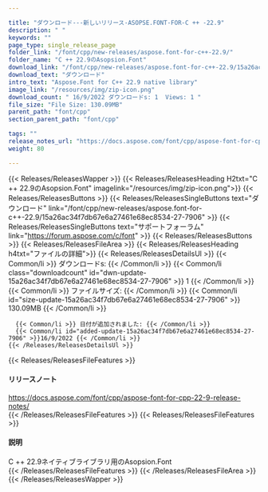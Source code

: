 ```yaml
---

title: "ダウンロード---新しいリリース-ASOPSE.FONT-FOR-C ++ -22.9"
description: " "
keywords: ""
page_type: single_release_page
folder_link: "/font/cpp/new-releases/aspose.font-for-c++-22.9/"
folder_name: "C ++ 22.9のAsopsion.Font"
download_link: "/font/cpp/new-releases/aspose.font-for-c++-22.9/15a26ac34f7db67e6a27461e68ec8534-27-7906"
download_text: "ダウンロード"
intro_text: "Aspose.Font for C++ 22.9 native library"
image_link: "/resources/img/zip-icon.png"
download_count: " 16/9/2022 ダウンロードs: 1  Views: 1 "
file_size: "File Size: 130.09MB"
parent_path: "font/cpp"
section_parent_path: "font/cpp"

tags: ""
release_notes_url: "https://docs.aspose.com/font/cpp/aspose-font-for-cpp-22-9-release-notes/"
weight: 80

---
```


{{< Releases/ReleasesWapper >}}
  {{< Releases/ReleasesHeading H2txt="C ++ 22.9のAsopsion.Font" imagelink="/resources/img/zip-icon.png">}}
  {{< Releases/ReleasesButtons >}}
    {{< Releases/ReleasesSingleButtons text="ダウンロード" link="/font/cpp/new-releases/aspose.font-for-c++-22.9/15a26ac34f7db67e6a27461e68ec8534-27-7906" >}}
    {{< Releases/ReleasesSingleButtons text="サポートフォーラム" link="https://forum.aspose.com/c/font" >}}
  {{< Releases/ReleasesButtons >}}
  {{< Releases/ReleasesFileArea >}}
    {{< Releases/ReleasesHeading h4txt="ファイルの詳細">}}
    {{< Releases/ReleasesDetailsUl >}}
      {{< Common/li >}} ダウンロードs: {{< /Common/li >}}
      {{< Common/li class="downloadcount" id="dwn-update-15a26ac34f7db67e6a27461e68ec8534-27-7906" >}} 1 {{< /Common/li >}}
      {{< Common/li >}} ファイルサイズ: {{< /Common/li >}}
      {{< Common/li id="size-update-15a26ac34f7db67e6a27461e68ec8534-27-7906" >}} 130.09MB {{< /Common/li >}}

      {{< Common/li >}} 日付が追加されました: {{< /Common/li >}}
      {{< Common/li id="added-update-15a26ac34f7db67e6a27461e68ec8534-27-7906" >}}16/9/2022 {{< /Common/li >}}
    {{< /Releases/ReleasesDetailsUl >}}

  {{< Releases/ReleasesFileFeatures >}}
      <h4>リリースノート</h4><div><a href='https://docs.aspose.com/font/cpp/aspose-font-for-cpp-22-9-release-notes/'>https://docs.aspose.com/font/cpp/aspose-font-for-cpp-22-9-release-notes/</a></div>
  {{< /Releases/ReleasesFileFeatures >}}
  {{< Releases/ReleasesFileFeatures >}}
      <h4>説明</h4><div class="HTMLDescription">C ++ 22.9ネイティブライブラリ用のAsopsion.Font</div>
  {{< /Releases/ReleasesFileFeatures >}}
 {{< /Releases/ReleasesFileArea >}}
{{< /Releases/ReleasesWapper >}}


